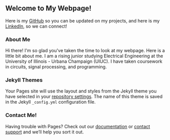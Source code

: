 ## Welcome to My Webpage!

Here is my [GitHub](https://github.com/VikBelt/) so you can be updated on my projects, and here is my [LinkedIn](https://www.linkedin.com/in/vikram-belthur-b523b0178/), so we can connect!

### About Me
Hi there! I'm so glad you've taken the time to look at my webpage. Here is a little bit about me. I am a rising junior studying Electrical Engineering at the University of Illinois - Urbana Champaign (UIUC). I have taken coursework in circuits, signal processing, and programming. 

### Jekyll Themes

Your Pages site will use the layout and styles from the Jekyll theme you have selected in your [repository settings](https://github.com/VikBelt/vikbelt.github.io/settings). The name of this theme is saved in the Jekyll `_config.yml` configuration file.

### Contact Me!

Having trouble with Pages? Check out our [documentation](https://help.github.com/categories/github-pages-basics/) or [contact support](https://github.com/contact) and we’ll help you sort it out.
